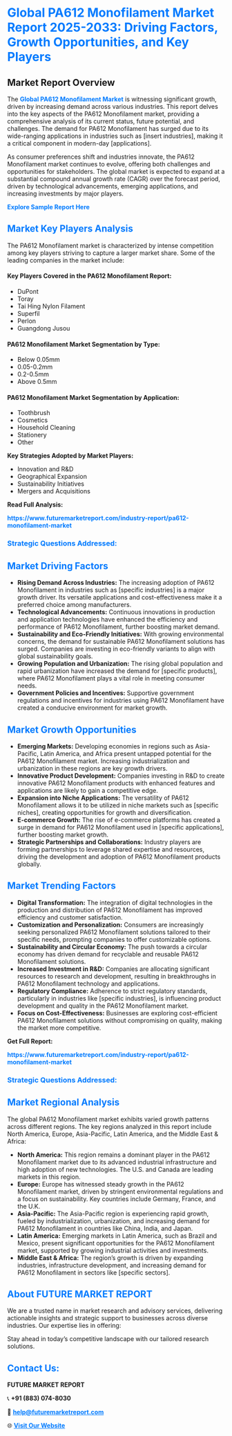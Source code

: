 <h1 style="color: #007BFF;">Global PA612 Monofilament Market Report 2025-2033: Driving Factors, Growth Opportunities, and Key Players</h1>

<section id="overview">
<h2>Market Report Overview</h2>
<p>The <a href="https://www.futuremarketreport.com/industry-report/pa612-monofilament-market" style="color: #007BFF; text-decoration: none;"><strong>Global PA612 Monofilament Market</strong></a> is witnessing significant growth, driven by increasing demand across various industries. This report delves into the key aspects of the PA612 Monofilament market, providing a comprehensive analysis of its current status, future potential, and challenges. The demand for PA612 Monofilament has surged due to its wide-ranging applications in industries such as [insert industries], making it a critical component in modern-day [applications].</p>
<p>As consumer preferences shift and industries innovate, the PA612 Monofilament market continues to evolve, offering both challenges and opportunities for stakeholders. The global market is expected to expand at a substantial compound annual growth rate (CAGR) over the forecast period, driven by technological advancements, emerging applications, and increasing investments by major players.</p>
</section>

<section id="overview">
<p><a href="https://www.futuremarketreport.com/request-sample/reportId=41523" style="color: #007BFF; text-decoration: none;"><strong>Explore Sample Report Here</strong></a></p>
</section>

<section id="key-players">
<h2 style="color: #007BFF;">Market Key Players Analysis</h2>
<p>The PA612 Monofilament market is characterized by intense competition among key players striving to capture a larger market share. Some of the leading companies in the market include:</p>
<h4>Key Players Covered in the PA612 Monofilament Report:</h4>
<ul><li>DuPont</li><li>Toray</li><li>Tai Hing Nylon Filament</li><li>Superfil</li><li>Perlon</li><li>Guangdong Jusou</li></ul>
<h4>PA612 Monofilament Market Segmentation by Type:</h4>
<ul><li>Below 0.05mm</li><li>0.05-0.2mm</li><li>0.2-0.5mm</li><li>Above 0.5mm</li></ul>

<h4>PA612 Monofilament Market Segmentation by Application:</h4>
<ul><li>Toothbrush</li><li>Cosmetics</li><li>Household Cleaning</li><li>Stationery</li><li>Other</li></ul>
<p><strong>Key Strategies Adopted by Market Players:</strong></p>
<ul>
<li>Innovation and R&D</li>
<li>Geographical Expansion</li>
<li>Sustainability Initiatives</li>
<li>Mergers and Acquisitions</li>
</ul>
</section>

<section>
<p><strong>Read Full Analysis: </strong></p><a href="https://www.futuremarketreport.com/industry-report/pa612-monofilament-market" style="color: #007BFF; text-decoration: none;"><strong>https://www.futuremarketreport.com/industry-report/pa612-monofilament-market</strong></a>
<h3 style="color: #007BFF;">Strategic Questions Addressed:</h3>
</section>

<section id="driving-factors">
<h2 style="color: #007BFF;">Market Driving Factors</h2>
<ul>
<li><strong>Rising Demand Across Industries:</strong> The increasing adoption of PA612 Monofilament in industries such as [specific industries] is a major growth driver. Its versatile applications and cost-effectiveness make it a preferred choice among manufacturers.</li>
<li><strong>Technological Advancements:</strong> Continuous innovations in production and application technologies have enhanced the efficiency and performance of PA612 Monofilament, further boosting market demand.</li>
<li><strong>Sustainability and Eco-Friendly Initiatives:</strong> With growing environmental concerns, the demand for sustainable PA612 Monofilament solutions has surged. Companies are investing in eco-friendly variants to align with global sustainability goals.</li>
<li><strong>Growing Population and Urbanization:</strong> The rising global population and rapid urbanization have increased the demand for [specific products], where PA612 Monofilament plays a vital role in meeting consumer needs.</li>
<li><strong>Government Policies and Incentives:</strong> Supportive government regulations and incentives for industries using PA612 Monofilament have created a conducive environment for market growth.</li>
</ul>
</section>

<section id="growth-opportunities">
<h2 style="color: #007BFF;">Market Growth Opportunities</h2>
<ul>
<li><strong>Emerging Markets:</strong> Developing economies in regions such as Asia-Pacific, Latin America, and Africa present untapped potential for the PA612 Monofilament market. Increasing industrialization and urbanization in these regions are key growth drivers.</li>
<li><strong>Innovative Product Development:</strong> Companies investing in R&D to create innovative PA612 Monofilament products with enhanced features and applications are likely to gain a competitive edge.</li>
<li><strong>Expansion into Niche Applications:</strong> The versatility of PA612 Monofilament allows it to be utilized in niche markets such as [specific niches], creating opportunities for growth and diversification.</li>
<li><strong>E-commerce Growth:</strong> The rise of e-commerce platforms has created a surge in demand for PA612 Monofilament used in [specific applications], further boosting market growth.</li>
<li><strong>Strategic Partnerships and Collaborations:</strong> Industry players are forming partnerships to leverage shared expertise and resources, driving the development and adoption of PA612 Monofilament products globally.</li>
</ul>
</section>

<section id="trending-factors">
<h2 style="color: #007BFF;">Market Trending Factors</h2>
<ul>
<li><strong>Digital Transformation:</strong> The integration of digital technologies in the production and distribution of PA612 Monofilament has improved efficiency and customer satisfaction.</li>
<li><strong>Customization and Personalization:</strong> Consumers are increasingly seeking personalized PA612 Monofilament solutions tailored to their specific needs, prompting companies to offer customizable options.</li>
<li><strong>Sustainability and Circular Economy:</strong> The push towards a circular economy has driven demand for recyclable and reusable PA612 Monofilament solutions.</li>
<li><strong>Increased Investment in R&D:</strong> Companies are allocating significant resources to research and development, resulting in breakthroughs in PA612 Monofilament technology and applications.</li>
<li><strong>Regulatory Compliance:</strong> Adherence to strict regulatory standards, particularly in industries like [specific industries], is influencing product development and quality in the PA612 Monofilament market.</li>
<li><strong>Focus on Cost-Effectiveness:</strong> Businesses are exploring cost-efficient PA612 Monofilament solutions without compromising on quality, making the market more competitive.</li>
</ul>
</section>

<section>
<p><strong>Get Full Report: </strong></p><a href="https://www.futuremarketreport.com/industry-report/pa612-monofilament-market" style="color: #007BFF; text-decoration: none;"><strong>https://www.futuremarketreport.com/industry-report/pa612-monofilament-market</strong></a>
<h3 style="color: #007BFF;">Strategic Questions Addressed:</h3>
</section>


<section id="regional-analysis">
<h2 style="color: #007BFF;">Market Regional Analysis</h2>
<p>The global PA612 Monofilament market exhibits varied growth patterns across different regions. The key regions analyzed in this report include North America, Europe, Asia-Pacific, Latin America, and the Middle East & Africa:</p>
<ul>
<li><strong>North America:</strong> This region remains a dominant player in the PA612 Monofilament market due to its advanced industrial infrastructure and high adoption of new technologies. The U.S. and Canada are leading markets in this region.</li>
<li><strong>Europe:</strong> Europe has witnessed steady growth in the PA612 Monofilament market, driven by stringent environmental regulations and a focus on sustainability. Key countries include Germany, France, and the U.K.</li>
<li><strong>Asia-Pacific:</strong> The Asia-Pacific region is experiencing rapid growth, fueled by industrialization, urbanization, and increasing demand for PA612 Monofilament in countries like China, India, and Japan.</li>
<li><strong>Latin America:</strong> Emerging markets in Latin America, such as Brazil and Mexico, present significant opportunities for the PA612 Monofilament market, supported by growing industrial activities and investments.</li>
<li><strong>Middle East & Africa:</strong> The region’s growth is driven by expanding industries, infrastructure development, and increasing demand for PA612 Monofilament in sectors like [specific sectors].</li>
</ul>
</section>

<footer>
<h2 style="color: #007BFF;">About FUTURE MARKET REPORT</h2>
<p>We are a trusted name in market research and advisory services, delivering actionable insights and strategic support to businesses across diverse industries. Our expertise lies in offering:</p>

<p>Stay ahead in today’s competitive landscape with our tailored research solutions.</p>

<h2 style="color: #007BFF;">Contact Us:</h2>
<p><strong>FUTURE MARKET REPORT</strong></p>
<p>📞 <strong>+91 (883) 074-8030</strong></p>
<p>📧 <strong><a href="mailto:help@futuremarketreport.com" style="color: #007BFF;">help@futuremarketreport.com</a></strong></p>
<p>🌐 <strong><a href="https://www.futuremarketreport.com/" style="color: #007BFF;">Visit Our Website</a></strong></p>
</footer>